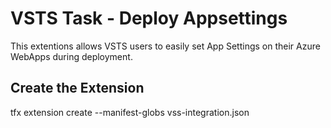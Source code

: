 # VSTS Task - Deploy Appsettings

This extentions allows VSTS users to easily set App Settings on their Azure WebApps during deployment.

## Create the Extension
tfx extension create --manifest-globs vss-integration.json

